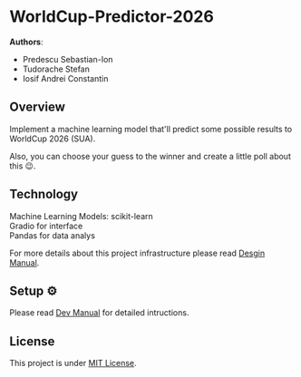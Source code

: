 # WorldCup-Predictor-2026

**Authors**:
- Predescu Sebastian-Ion
- Tudorache Stefan
- Iosif Andrei Constantin

## Overview

Implement a machine learning model that'll predict some possible results 
to WorldCup 2026 (SUA).

Also, you can choose your guess to the winner and create a little poll about this :wink:.

## Technology

Machine Learning Models: scikit-learn <br>
Gradio for interface <br>
Pandas for data analys

For more details about this project infrastructure please read [Desgin Manual](Design.md).

## Setup :gear:

Please read [Dev Manual](DeveloperSetup.md) for detailed intructions.

## License

This project is under [MIT License](LICENSE).

